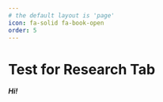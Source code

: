 ```yaml
---
# the default layout is 'page'
icon: fa-solid fa-book-open
order: 5
---
```


# Test for Research Tab

___Hi!___
